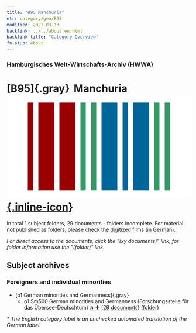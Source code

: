 ```yaml
---
title: "B95 Manchuria"
etr: category/geo/B95
modified: 2021-03-13
backlink: ../../about.en.html
backlink-title: "Category Overview"
fn-stub: about
---
```


### Hamburgisches Welt-Wirtschafts-Archiv (HWWA)
# [B95]{.gray}&#8201; Manchuria&#160; [![Wikidata item](/images/Wikidata-logo.svg){.inline-icon}](http://www.wikidata.org/entity/Q81126)





In total 1 subject folders, 29 documents - folders incomplete.
For material not published as folders, please check the [digitized films](/film/h1_sh) (in German).

_For direct access to the documents, click the "(xy documents)" link, for folder information use the "(folder)" link._

## Subject archives



### Foreigners and individual minorities

- [o1 German minorities and Germanness]{.gray}
  - o1 Sm500 German minorities and Germanness (Forschungsstelle für das Übersee-Deutschtum) [**&nearr;**](../../../subject/i/145911/about.en.html "German minorities and Germanness (Forschungsstelle für das Übersee-Deutschtum) (all over the world)") [**&uarr;**](../../../subject/about.en.html#o1_Sm500 "Subject category system") (<a href="https://pm20.zbw.eu/dfgview/sh/141258,145911" title="about: Manchuria : German minorities and Germanness (Forschungsstelle für das Übersee-Deutschtum)" target="_blank">29 documents</a>) ([folder](http://purl.org/pressemappe20/folder/sh/141258,145911))


_* The English category label is an unchecked automated translation of the German label._

